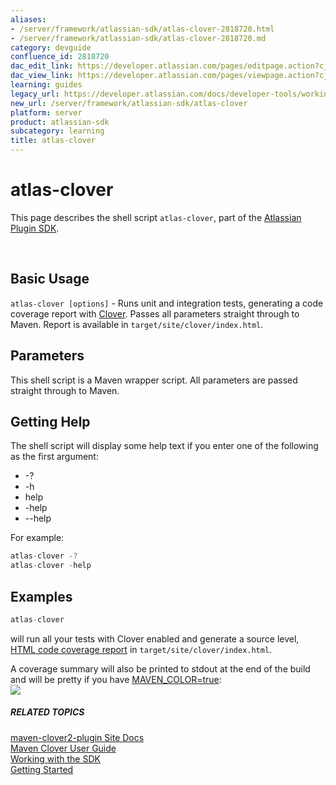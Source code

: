 ```yaml
---
aliases:
- /server/framework/atlassian-sdk/atlas-clover-2818720.html
- /server/framework/atlassian-sdk/atlas-clover-2818720.md
category: devguide
confluence_id: 2818720
dac_edit_link: https://developer.atlassian.com/pages/editpage.action?cjm=wozere&pageId=2818720
dac_view_link: https://developer.atlassian.com/pages/viewpage.action?cjm=wozere&pageId=2818720
learning: guides
legacy_url: https://developer.atlassian.com/docs/developer-tools/working-with-the-sdk/command-reference/atlas-clover
new_url: /server/framework/atlassian-sdk/atlas-clover
platform: server
product: atlassian-sdk
subcategory: learning
title: atlas-clover
---
```

# atlas-clover

This page describes the shell script `atlas-clover`, part of the [Atlassian Plugin SDK](/server/framework/atlassian-sdk/working-with-the-sdk).

 

## Basic Usage

`atlas-clover [options]` - Runs unit and integration tests, generating a code coverage report with <a href="http://atlassian.com/clover" class="external-link">Clover</a>. Passes all parameters straight through to Maven. Report is available in `target/site/clover/index.html`.

## Parameters

This shell script is a Maven wrapper script. All parameters are passed straight through to Maven.

## Getting Help

The shell script will display some help text if you enter one of the following as the first argument:

-   -?
-   -h
-   help
-   -help
-   --help

For example:

``` javascript
atlas-clover -?
atlas-clover -help
```

## Examples

``` javascript
atlas-clover
```

will run all your tests with Clover enabled and generate a source level, <a href="http://clover.atlassian.com/browse/guice/" class="external-link">HTML code coverage report</a> in `target/site/clover/index.html`.

A coverage summary will also be printed to stdout at the end of the build and will be pretty if you have [MAVEN\_COLOR=true](/server/framework/atlassian-sdk/colour-coding-your-maven-output-2818644.html):  
![](/server/framework/atlassian-sdk/images/screen-capture-5.png)

##### RELATED TOPICS

<a href="http://docs.atlassian.com/maven-clover2-plugin/2.6.0/" class="external-link">maven-clover2-plugin Site Docs</a>  
<a href="http://confluence.atlassian.com/x/K4CDBQ" class="external-link">Maven Clover User Guide</a>  
[Working with the SDK](/server/framework/atlassian-sdk/working-with-the-sdk)  
[Getting Started](/server/framework/atlassian-sdk/index)








































































































































































































